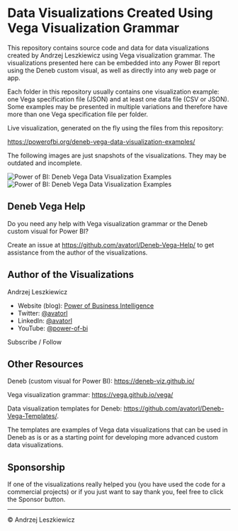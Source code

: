 # Data Visualizations Created Using Vega Visualization Grammar

This repository contains source code and data for data visualizations created by Andrzej Leszkiewicz using Vega visualization grammar. The visualizations presented here can be embedded into any Power BI report using the Deneb custom visual, as well as directly into any web page or app.

Each folder in this repository usually contains one visualization example: one Vega specification file (JSON) and at least one data file (CSV or JSON). Some examples may be presented in multiple variations and therefore have more than one Vega specification file per folder.

Live visualization, generated on the fly using the files from this repository:

https://powerofbi.org/deneb-vega-data-visualization-examples/

The following images are just snapshots of the visualizations. They may be outdated and incomplete.

![Power of BI: Deneb Vega Data Visualization Examples](https://raw.githubusercontent.com/avatorl/Deneb-Vega/main/_images/vega-examples-tumbnails-1.png)
![Power of BI: Deneb Vega Data Visualization Examples](https://raw.githubusercontent.com/avatorl/Deneb-Vega/main/_images/vega-examples-tumbnails-2.png)

## Deneb Vega Help

Do you need any help with Vega visualization grammar or the Deneb custom visual for Power BI?

Create an issue at https://github.com/avatorl/Deneb-Vega-Help/ to get assistance from the author of the visualizations.

## Author of the Visualizations

Andrzej Leszkiewicz
- Website (blog): [Power of Business Intelligence](https://powerofbi.org/)
- Twitter: [@avatorl](https://twitter.com/avatorl)
- LinkedIn: [@avatorl](https://www.linkedin.com/in/avatorl/)
- YouTube: [@power-of-bi](https://www.youtube.com/@power-of-bi)

Subscribe / Follow

## Other Resources

Deneb (custom visual for Power BI): https://deneb-viz.github.io/

Vega visualization grammar: https://vega.github.io/vega/

Data visualization templates for Deneb: https://github.com/avatorl/Deneb-Vega-Templates/.

The templates are examples of Vega data visualizations that can be used in Deneb as is or as a starting point for developing more advanced custom data visualizations.

## Sponsorship

If one of the visualizations really helped you (you have used the code for a commercial projects) or if you just want to say thank you, feel free to click the Sponsor button.

---

© Andrzej Leszkiewicz

